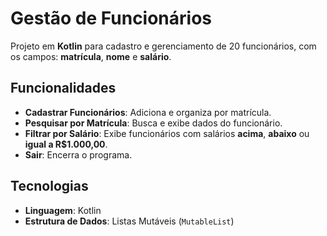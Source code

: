 # Gestão de Funcionários

Projeto em **Kotlin** para cadastro e gerenciamento de 20 funcionários, com os campos: **matrícula**, **nome** e **salário**.

## Funcionalidades

- **Cadastrar Funcionários**: Adiciona e organiza por matrícula.
- **Pesquisar por Matrícula**: Busca e exibe dados do funcionário.
- **Filtrar por Salário**: Exibe funcionários com salários **acima**, **abaixo** ou **igual a R$1.000,00**.
- **Sair**: Encerra o programa.

## Tecnologias

- **Linguagem**: Kotlin
- **Estrutura de Dados**: Listas Mutáveis (`MutableList`)

